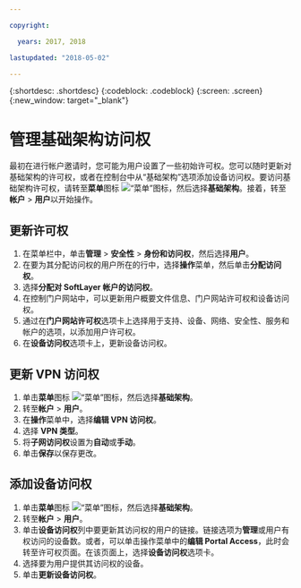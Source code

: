 ```yaml
---

copyright:

  years: 2017, 2018

lastupdated: "2018-05-02"

---
```


{:shortdesc: .shortdesc}
{:codeblock: .codeblock}
{:screen: .screen}
{:new_window: target="_blank"}

# 管理基础架构访问权

最初在进行帐户邀请时，您可能为用户设置了一些初始许可权。您可以随时更新对基础架构的许可权，或者在控制台中从“基础架构”选项添加设备访问权。要访问基础架构许可权，请转至**菜单**图标 ![“菜单”图标](../icons/icon_hamburger.svg)，然后选择**基础架构**。接着，转至**帐户** &gt; **用户**以开始操作。

## 更新许可权

1. 在菜单栏中，单击**管理** &gt; **安全性** &gt; **身份和访问权**，然后选择**用户**。
2. 在要为其分配访问权的用户所在的行中，选择**操作**菜单，然后单击**分配访问权**。
3. 选择**分配对 SoftLayer 帐户的访问权**。
4. 在控制门户网站中，可以更新用户概要文件信息、门户网站许可权和设备访问权。
5. 通过在**门户网站许可权**选项卡上选择用于支持、设备、网络、安全性、服务和帐户的选项，以添加用户许可权。
6. 在**设备访问权**选项卡上，更新设备访问权。

## 更新 VPN 访问权

1. 单击**菜单**图标 ![“菜单”图标](../icons/icon_hamburger.svg)，然后选择**基础架构**。
2. 转至**帐户** &gt; **用户**。
3. 在**操作**菜单中，选择**编辑 VPN 访问权**。
4. 选择 **VPN 类型**。
5. 将**子网访问权**设置为**自动**或**手动**。
6. 单击**保存**以保存更改。

## 添加设备访问权

1. 单击**菜单**图标 ![“菜单”图标](../icons/icon_hamburger.svg)，然后选择**基础架构**。
2. 转至**帐户** &gt; **用户**。
3. 单击**设备访问权**列中要更新其访问权的用户的链接。链接选项为**管理**或用户有权访问的设备数。或者，可以单击操作菜单中的**编辑 Portal Access**，此时会转至许可权页面。在该页面上，选择**设备访问权**选项卡。
4. 选择要为用户提供其访问权的设备。
5. 单击**更新设备访问权**。
